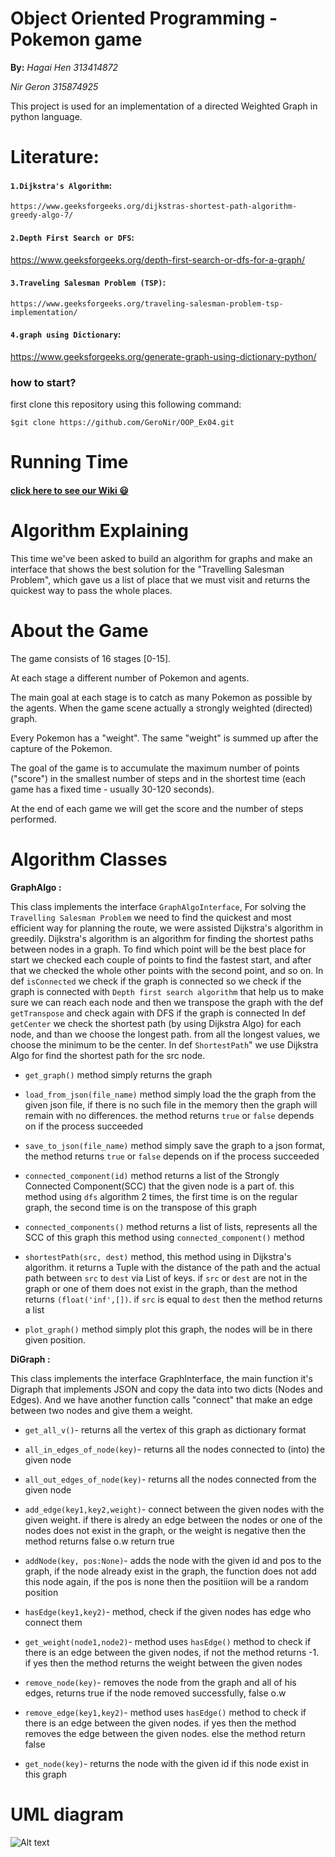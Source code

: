 # Object Oriented Programming - Pokemon game
**By:**
*Hagai Hen 313414872* 

*Nir Geron 315874925*  
 
 This project is used for an implementation of a directed Weighted Graph in python language.
 
# Literature:
#### `1.Dijkstra's Algorithm`:
	https://www.geeksforgeeks.org/dijkstras-shortest-path-algorithm-greedy-algo-7/
#### `2.Depth First Search or DFS`:
https://www.geeksforgeeks.org/depth-first-search-or-dfs-for-a-graph/
#### `3.Traveling Salesman Problem (TSP)`:
	https://www.geeksforgeeks.org/traveling-salesman-problem-tsp-implementation/
#### `4.graph using Dictionary`:
https://www.geeksforgeeks.org/generate-graph-using-dictionary-python/

### **how to start?**
first clone this repository using this following command:
 ```
$git clone https://github.com/GeroNir/OOP_Ex04.git
 ```
 
# Running Time
#### [click here to see our Wiki 	:smiley: ](https://github.com/GeroNir/OOP_Ex4/wiki)

# Algorithm Explaining 
This time we've been asked to build an algorithm for graphs and make an interface that shows the best solution for the "Travelling Salesman Problem", which gave us a list of place that we must visit and returns the quickest way to pass the whole places.

# About the Game
The game consists of 16 stages [0-15].

At each stage a different number of Pokemon and agents.

The main goal at each stage is to catch as many Pokemon as possible by the agents. When the game scene actually a strongly weighted (directed) graph.

Every Pokemon has a "weight". The same "weight" is summed up after the capture of the Pokemon.

The goal of the game is to accumulate the maximum number of points ("score") in the smallest number of steps and in the shortest time (each game has a fixed time - usually 30-120 seconds).

At the end of each game we will get the score and the number of steps performed.


# Algorithm Classes
**GraphAlgo :**

This class implements the interface `GraphAlgoInterface`, For solving the `Travelling Salesman Problem` we need to find 
the quickest and most efficient way for planning the route, we were assisted Dijkstra's algorithm in greedily.
Dijkstra's algorithm is an algorithm for finding the shortest paths between nodes in a graph.
To find which point will be the best place for start we checked each couple of points to find the fastest start,
and after that we checked the whole other points with the second point, and so on.
In def `isConnected` we check if the graph is connected so we check if the graph is connected with `Depth first search algorithm` 
that help us to make sure we can reach each node and then we transpose the graph with the def `getTranspose` and check again with DFS if the graph is connected
In def `getCenter` we check the shortest path (by using Dijkstra Algo) for each node, and than we choose the longest path. 
from all the longest values, we choose the minimum to be the center.
In def `ShortestPath`" we use Dijkstra Algo for find the shortest path for the src node.

* `get_graph()` method simply returns the graph 

* `load_from_json(file_name)` method simply load the the graph from the given json file, if there is no such file in the memory then the graph will remain with no differences. the method returns `true` or `false` depends on if the process succeeded

* `save_to_json(file_name)` method simply save the graph to a json format, the method returns `true` or `false` depends on if the process succeeded 

* `connected_component(id)` method returns a list of the Strongly Connected Component(SCC) that the given node is a part of. this method using `dfs` algorithm 2 times, the first time is on the regular graph, the second time is on the transpose of this graph   

* `connected_components()` method returns a list of lists, represents all the SCC of this graph this method using `connected_component()` method 

* `shortestPath(src, dest)` method, this method using in Dijkstra's algorithm. it returns a Tuple with the distance of the path and the actual path between `src` to `dest` via List of keys. if `src` or `dest` are not in the graph or one of them does not exist in the graph, than the method returns `(float('inf',[])`.
if `src` is equal to `dest` then the method returns a list 

* `plot_graph()` method simply plot this graph, the nodes will be in there given position.

**DiGraph :**

This class implements the interface GraphInterface, the main function it's Digraph that implements JSON and copy the data into two dicts (Nodes and Edges).
And we have another function calls "connect" that make an edge between two nodes and give them a weight.

* `get_all_v()`-  returns all the vertex of this graph as dictionary format

* `all_in_edges_of_node(key)`- returns all the nodes connected to (into) the given node 

* `all_out_edges_of_node(key)`- returns all the nodes connected from the given node


* `add_edge(key1,key2,weight)`-  connect between the given nodes with the given weight. if there is alredy an edge between the nodes or one of the nodes does not exist in the graph, or the weight is negative then the method returns false o.w return true

* `addNode(key, pos:None)`- adds the node with the given id and pos to the graph, if the node already exist in the graph, the function does not add this node again, if the pos is none then the positiion will be a random position

* `hasEdge(key1,key2)`- method, check if the given nodes has edge who connect them


* `get_weight(node1,node2)`- method uses `hasEdge()` method to check if there is an edge between the given nodes, if not the method returns -1. if yes then the method returns the weight between the given nodes

* `remove_node(key)`- removes the node from the graph and all of his edges, returns true if the node removed successfully, false o.w


* `remove_edge(key1,key2)`- method uses `hasEdge()` method to check if there is an edge between the given nodes. if yes then the method removes the edge between the given nodes. else the method return false

* `get_node(key)`-  returns the node with the given id if this node exist in this graph

# UML diagram

 ![Alt text](https://github.com/GeroNir/OOP_Ex04/blob/master/data/pics/UML.png?raw=true)
 
